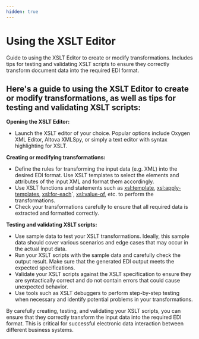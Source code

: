 ```yaml
---
hidden: true
---
```


# Using the XSLT Editor

Guide to using the XSLT Editor to create or modify transformations. Includes tips for testing and validating XSLT scripts to ensure they correctly transform document data into the required EDI format.

## Here's a guide to using the XSLT Editor to create or modify transformations, as well as tips for testing and validating XSLT scripts:

**Opening the XSLT Editor:**

* Launch the XSLT editor of your choice. Popular options include Oxygen XML Editor, Altova XMLSpy, or simply a text editor with syntax highlighting for XSLT.

**Creating or modifying transformations:**

* Define the rules for transforming the input data (e.g. XML) into the desired EDI format. Use XSLT templates to select the elements and attributes of the input XML and format them accordingly.
* Use XSLT functions and statements such as [xsl:template](xsl:template), [xsl:apply-templates](xsl:apply-templates), [xsl:for-each](xsl:for-each)´, [xsl:value-of](xsl:value-of), etc. to perform the transformations.
* Check your transformations carefully to ensure that all required data is extracted and formatted correctly.

**Testing and validating XSLT scripts:**

* Use sample data to test your XSLT transformations. Ideally, this sample data should cover various scenarios and edge cases that may occur in the actual input data.
* Run your XSLT scripts with the sample data and carefully check the output result. Make sure that the generated EDI output meets the expected specifications.
* Validate your XSLT scripts against the XSLT specification to ensure they are syntactically correct and do not contain errors that could cause unexpected behavior.
* Use tools such as XSLT debuggers to perform step-by-step testing when necessary and identify potential problems in your transformations.

By carefully creating, testing, and validating your XSLT scripts, you can ensure that they correctly transform the input data into the required EDI format. This is critical for successful electronic data interaction between different business systems.
